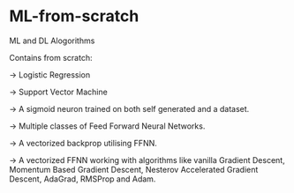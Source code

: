 # ML-from-scratch

ML and DL Alogorithms

Contains from scratch:

-> Logistic Regression

-> Support Vector Machine

-> A sigmoid neuron trained on both self generated and a dataset.

-> Multiple classes of Feed Forward Neural Networks.

-> A vectorized backprop utilising FFNN.

-> A vectorized FFNN working with algorithms like vanilla Gradient Descent, Momentum Based Gradient Descent, Nesterov Accelerated Gradient Descent, AdaGrad, RMSProp and Adam.
